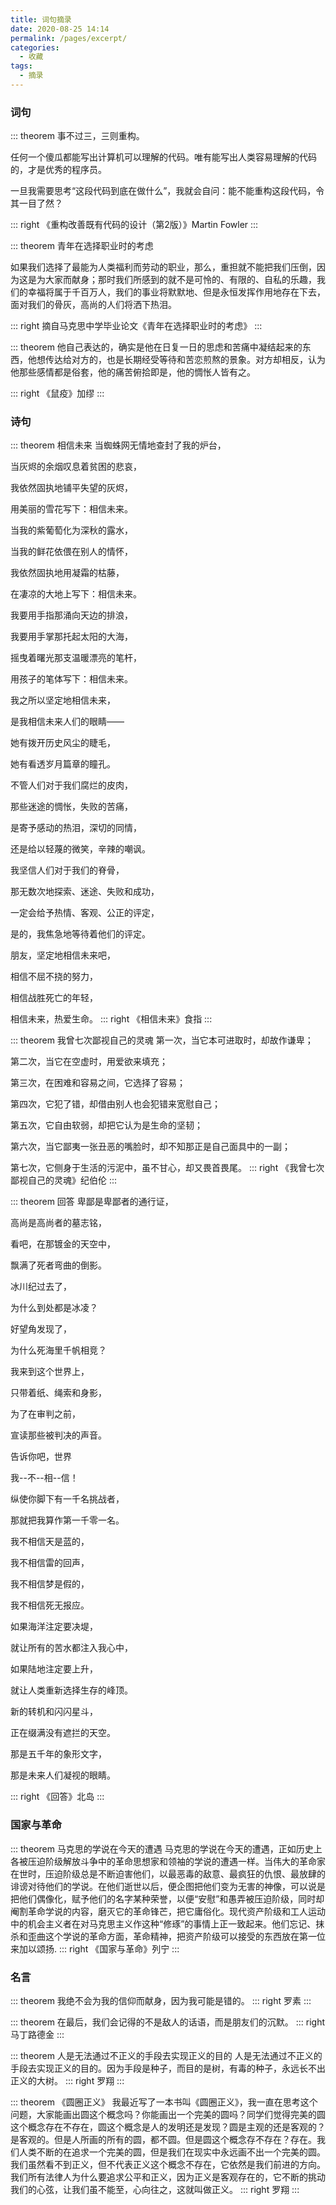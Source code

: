 ```yaml
---
title: 词句摘录
date: 2020-08-25 14:14
permalink: /pages/excerpt/
categories: 
  - 收藏
tags: 
  - 摘录
---
```

### 词句

::: theorem 事不过三，三则重构。

任何一个傻瓜都能写出计算机可以理解的代码。唯有能写出人类容易理解的代码的，才是优秀的程序员。


一旦我需要思考“这段代码到底在做什么”，我就会自问：能不能重构这段代码，令其一目了然？

::: right
   《重构改善既有代码的设计（第2版）》Martin Fowler
:::

::: theorem 青年在选择职业时的考虑

如果我们选择了最能为人类福利而劳动的职业，那么，重担就不能把我们压倒，因为这是为大家而献身；那时我们所感到的就不是可怜的、有限的、自私的乐趣，我们的幸福将属于千百万人，我们的事业将默默地、但是永恒发挥作用地存在下去，面对我们的骨灰，高尚的人们将洒下热泪。

::: right
   摘自马克思中学毕业论文《青年在选择职业时的考虑》
:::

::: theorem 他自己表达的，确实是他在日复一日的思虑和苦痛中凝结起来的东西，他想传达给对方的，也是长期经受等待和苦恋煎熬的景象。对方却相反，认为他那些感情都是俗套，他的痛苦俯拾即是，他的惆怅人皆有之。

::: right
 《鼠疫》加缪
:::

### 诗句

::: theorem 相信未来
  当蜘蛛网无情地查封了我的炉台，
  
  当灰烬的余烟叹息着贫困的悲哀，
  
  我依然固执地铺平失望的灰烬，
  
  用美丽的雪花写下：相信未来。
  
  当我的紫葡萄化为深秋的露水，
  
  当我的鲜花依偎在别人的情怀，
  
  我依然固执地用凝霜的枯藤，
  
  在凄凉的大地上写下：相信未来。
  
  我要用手指那涌向天边的排浪，
  
  我要用手掌那托起太阳的大海，
  
  摇曳着曙光那支温暖漂亮的笔杆，
  
  用孩子的笔体写下：相信未来。
  
  我之所以坚定地相信未来，
  
  是我相信未来人们的眼睛——
  
  她有拨开历史风尘的睫毛，
  
  她有看透岁月篇章的瞳孔。
  
  不管人们对于我们腐烂的皮肉，
  
  那些迷途的惆怅，失败的苦痛，
  
  是寄予感动的热泪，深切的同情，
  
  还是给以轻蔑的微笑，辛辣的嘲讽。
  
  我坚信人们对于我们的脊骨，
  
  那无数次地探索、迷途、失败和成功，
  
  一定会给予热情、客观、公正的评定，
  
  是的，我焦急地等待着他们的评定。
  
  朋友，坚定地相信未来吧，
  
  相信不屈不挠的努力，
  
  相信战胜死亡的年轻，
  
  相信未来，热爱生命。 
::: right
 《相信未来》食指
:::

::: theorem 我曾七次鄙视自己的灵魂
  第一次，当它本可进取时，却故作谦卑；
  
  第二次，当它在空虚时，用爱欲来填充；
  
  第三次，在困难和容易之间，它选择了容易；
  
  第四次，它犯了错，却借由别人也会犯错来宽慰自己；
  
  第五次，它自由软弱，却把它认为是生命的坚韧；
  
  第六次，当它鄙夷一张丑恶的嘴脸时，却不知那正是自己面具中的一副；
  
  第七次，它侧身于生活的污泥中，虽不甘心，却又畏首畏尾。
::: right
 《我曾七次鄙视自己的灵魂》纪伯伦
:::

::: theorem 回答
卑鄙是卑鄙者的通行证，

高尚是高尚者的墓志铭，

看吧，在那镀金的天空中，

飘满了死者弯曲的倒影。


冰川纪过去了，

为什么到处都是冰凌？

好望角发现了，

为什么死海里千帆相竞？


我来到这个世界上，

只带着纸、绳索和身影，

为了在审判之前，

宣读那些被判决的声音。


告诉你吧，世界

我--不--相--信！

纵使你脚下有一千名挑战者，

那就把我算作第一千零一名。


我不相信天是蓝的，

我不相信雷的回声，

我不相信梦是假的，

我不相信死无报应。


如果海洋注定要决堤，

就让所有的苦水都注入我心中，

如果陆地注定要上升，

就让人类重新选择生存的峰顶。


新的转机和闪闪星斗，

正在缀满没有遮拦的天空。

那是五千年的象形文字，

那是未来人们凝视的眼睛。

::: right
 《回答》北岛
:::

### 国家与革命
::: theorem 马克思的学说在今天的遭遇
马克思的学说在今天的遭遇，正如历史上各被压迫阶级解放斗争中的革命思想家和领袖的学说的遭遇一样。当伟大的革命家在世时，压迫阶级总是不断迫害他们，以最恶毒的敌意、最疯狂的仇恨、最放肆的诽谤对待他们的学说。在他们逝世以后，便企图把他们变为无害的神像，可以说是把他们偶像化，赋予他们的名字某种荣誉，以便“安慰”和愚弄被压迫阶级，同时却阉割革命学说的内容，磨灭它的革命锋芒，把它庸俗化。现代资产阶级和工人运动中的机会主义者在对马克思主义作这种“修琢”的事情上正一致起来。他们忘记、抹杀和歪曲这个学说的革命方面，革命精神，把资产阶级可以接受的东西放在第一位来加以颂扬.
::: right
《国家与革命》列宁
::: 

### 名言
::: theorem 我绝不会为我的信仰而献身，因为我可能是错的。
::: right
罗素
::: 

::: theorem 在最后，我们会记得的不是敌人的话语，而是朋友们的沉默。
::: right
马丁路德金
:::


::: theorem 人是无法通过不正义的手段去实现正义的目的
人是无法通过不正义的手段去实现正义的目的。因为手段是种子，而目的是树，有毒的种子，永远长不出正义的大树。
::: right
罗翔
::: 

::: theorem 《圆圈正义》
我最近写了一本书叫《圆圈正义》，我一直在思考这个问题，大家能画出圆这个概念吗？你能画出一个完美的圆吗？同学们觉得完美的圆这个概念存在不存在，圆这个概念是人的发明还是发现？圆是主观的还是客观的？是客观的。但是人所画的所有的圆，都不圆。但是圆这个概念存不存在？存在。我们人类不断的在追求一个完美的圆，但是我们在现实中永远画不出一个完美的圆。我们虽然看不到正义，但不代表正义这个概念不存在，它依然是我们前进的方向。我们所有法律人为什么要追求公平和正义，因为正义是客观存在的，它不断的挑动我们的心弦，让我们虽不能至，心向往之，这就叫做正义。
::: right
罗翔
::: 





